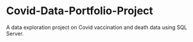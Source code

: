# Covid-Data-Portfolio-Project
A data exploration project on Covid vaccination and death data using SQL Server.

